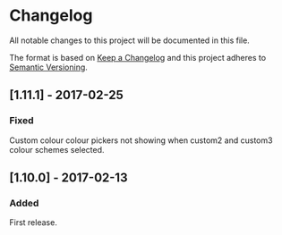 # Changelog
All notable changes to this project will be documented in this file.

The format is based on [Keep a Changelog](http://keepachangelog.com/en/1.0.0/)
and this project adheres to [Semantic Versioning](http://semver.org/spec/v2.0.0.html).

## [1.11.1] - 2017-02-25
### Fixed 
Custom colour colour pickers not showing when custom2 and custom3 colour schemes selected.

## [1.10.0] - 2017-02-13
### Added
First release.
